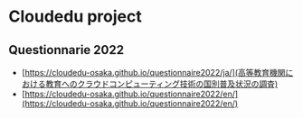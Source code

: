 # Cloudedu project

## Questionnarie 2022
  * [https://cloudedu-osaka.github.io/questionnaire2022/ja/](高等教育機関における教育へのクラウドコンピューティング技術の国別普及状況の調査)
  * [https://cloudedu-osaka.github.io/questionnaire2022/en/](https://cloudedu-osaka.github.io/questionnaire2022/en/)
